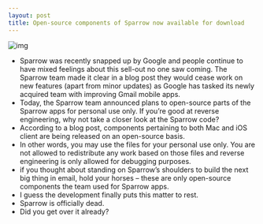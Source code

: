```yaml
---
layout: post
title: Open-source components of Sparrow now available for download
---
```

![img](http://media.idownloadblog.com/wp-content/uploads/2012/07/Sparrow-for-Mac-and-iPhone-teaser.jpg)
* Sparrow was recently snapped up by Google and people continue to have mixed feelings about this sell-out no one saw coming. The Sparrow team made it clear in a blog post they would cease work on new features (apart from minor updates) as Google has tasked its newly acquired team with improving Gmail mobile apps.
* Today, the Sparrow team announced plans to open-source parts of the Sparrow apps for personal use only. If you’re good at reverse engineering, why not take a closer look at the Sparrow code?
* According to a blog post, components pertaining to both Mac and iOS client are being released on an open-source basis.
* In other words, you may use the files for your personal use only. You are not allowed to redistribute any work based on those files and reverse engineering is only allowed for debugging purposes.
* if you thought about standing on Sparrow’s shoulders to build the next big thing in email, hold your horses – these are only open-source components the team used for Sparrow apps.
* I guess the development finally puts this matter to rest.
* Sparrow is officially dead.
* Did you get over it already?


